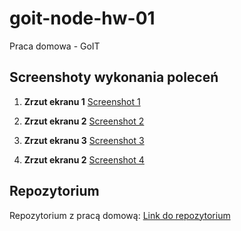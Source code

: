 # goit-node-hw-01

Praca domowa - GoIT

## Screenshoty wykonania poleceń

1. **Zrzut ekranu 1**
   [Screenshot 1](https://monosnap.com/file/jr5Ls7a07JFGRk2BKRyXqACOsXtaaC)

2. **Zrzut ekranu 2**
   [Screenshot 2](https://monosnap.com/file/oPhEdFAIfo0FykLBnyBu4dNKRvJ0CG)

3. **Zrzut ekranu 3**
   [Screenshot 3](https://monosnap.com/file/zzKNV1GOzBBmw76OqNa8MURX6Q4HgT)

4. **Zrzut ekranu 2**
   [Screenshot 4](https://monosnap.com/file/HppckrNdMLma3EaBeVKB8779poQ0sY)

## Repozytorium

Repozytorium z pracą domową: [Link do repozytorium](https://github.com/Kasia24/goit-node-hw-01)
